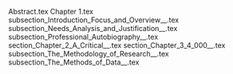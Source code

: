 Abstract.tex
Chapter 1.tex
subsection_Introduction_Focus_and_Overview__.tex
subsection_Needs_Analysis_and_Justification__.tex
subsection_Professional_Autobiography__.tex
section_Chapter_2_A_Critical__.tex
section_Chapter_3_4_000__.tex
subsection_The_Methodology_of_Research__.tex
subsection_The_Methods_of_Data__.tex
